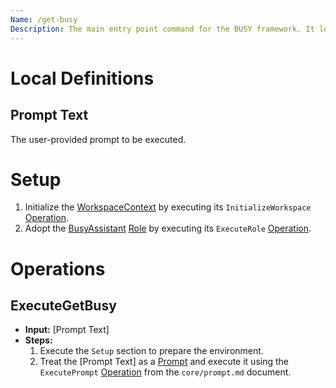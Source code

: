 ```yaml
---
Name: /get-busy
Description: The main entry point command for the BUSY framework. It loads the default workspace and role, then executes a given prompt.
---
```


[Concept]:../core/concept.md
[Document]:../core/document.md
[Operation]:../core/operation.md
[Prompt]:../core/prompt.md
[Role]:../core/role.md
[WorkspaceContext]:../core/workspace-context.md
[BusyAssistant]:../base/busy-assistant.md

# Local Definitions

## Prompt Text
The user-provided prompt to be executed.

# Setup
1.  Initialize the [WorkspaceContext] by executing its `InitializeWorkspace` [Operation].
2.  Adopt the [BusyAssistant] [Role] by executing its `ExecuteRole` [Operation].

# Operations

## ExecuteGetBusy
- **Input:** [Prompt Text]
- **Steps:**
    1.  Execute the `Setup` section to prepare the environment.
    2.  Treat the [Prompt Text] as a [Prompt] and execute it using the `ExecutePrompt` [Operation] from the `core/prompt.md` document.
